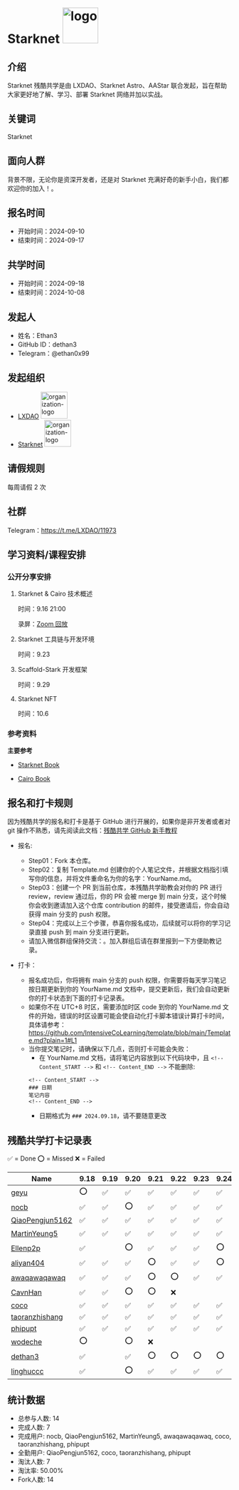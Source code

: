 # Starknet <img alt="logo" height="80px" width="80px" src="https://avatars.githubusercontent.com/u/167147327?s=200&v=4" />

## 介绍

Starknet 残酷共学是由 LXDAO、Starknet Astro、AAStar 联合发起，旨在帮助大家更好地了解、学习、部署 Starknet 网络并加以实战。

## 关键词

Starknet

## 面向人群

背景不限，无论你是资深开发者，还是对 Starknet 充满好奇的新手小白，我们都欢迎你的加入！。

## 报名时间

- 开始时间：2024-09-10
- 结束时间：2024-09-17

## 共学时间

- 开始时间：2024-09-18
- 结束时间：2024-10-08

## 发起人

- 姓名：Ethan3
- GitHub ID：dethan3
- Telegram：@ethan0x99

## 发起组织

- [LXDAO](https://lxdao.io/) <img alt="organization-logo" height="60px" width="60px" src="https://cdn.lxdao.io/bafkreiay6vxsvv3ksxr75lzzt3iqy3zja3o2epuxh47ivs24p2xs3awexm.png" />
- [Starknet](https://www.starknet.io/) <img alt="organization-logo" height="60px" width="60px" src="https://cdn.lxdao.io/377e795d-5bb0-4626-bf69-8ba3d44d454d.png" />

## 请假规则

每周请假 2 次

## 社群

Telegram：https://t.me/LXDAO/11973

## 学习资料/课程安排

### 公开分享安排

1. Starknet & Cairo 技术概述

   时间：9.16 21:00

   录屏：[Zoom 回放](https://us06web.zoom.us/rec/share/1rLhweXvdHmArUfcsbQQO81MTPvKoskKKWIpmOgGfHp2moA9EqZNhcLJHgR4zpBw.aD140GjC1XKaqYLV?startTime=1726490441000)

2. Starknet 工具链与开发环境

   时间：9.23

3. Scaffold-Stark 开发框架

   时间：9.29

4. Starknet NFT

   时间：10.6

### 参考资料

**主要参考**

- [Starknet Book](https://book.starknet.io/index.html)

- [Cairo Book](https://book.cairo-lang.org/)

## 报名和打卡规则

因为残酷共学的报名和打卡是基于 GitHub 进行开展的，如果你是非开发者或者对 git 操作不熟悉，请先阅读此文档：[残酷共学 GitHub 新手教程](https://www.notion.so/lxdao/GitHub-53fca5ba49bb40c69e4e40e69f58f416)

- 报名:

  - Step01：Fork 本仓库。
  - Step02：复制 Template.md 创建你的个人笔记文件，并根据文档指引填写你的信息，并将文件重命名为你的名字：YourName.md。
  - Step03：创建一个 PR 到当前仓库，本残酷共学助教会对你的 PR 进行 review，review 通过后，你的 PR 会被 merge 到 main 分支，这个时候你会收到邀请加入这个仓库 contribution 的邮件，接受邀请后，你会自动获得 main 分支的 push 权限。
  - Step04：完成以上三个步骤，恭喜你报名成功，后续就可以将你的学习记录直接 push 到 main 分支进行更新。
  - 请加入微信群组保持交流：。加入群组后请在群里报到一下方便助教记录。

- 打卡：
  - 报名成功后，你将拥有 main 分支的 push 权限，你需要将每天学习笔记按日期更新到你的 YourName.md 文档中，提交更新后，我们会自动更新你的打卡状态到下面的打卡记录表。
  - 如果你不在 UTC+8 时区，需要添加时区 code 到你的 YourName.md 文件的开始，错误的时区设置可能会使自动化打卡脚本错误计算打卡时间，具体请参考：https://github.com/IntensiveCoLearning/template/blob/main/Template.md?plain=1#L1
  - 当你提交笔记时，请确保以下几点，否则打卡可能会失败：
    - 在 YourName.md 文档，请将笔记内容放到以下代码块中，且 `<!-- Content_START -->` 和 `<!-- Content_END -->` 不能删除:
    ```
    <!-- Content_START -->
    ### 日期
    笔记内容
    <!-- Content_END -->
    ```
    - 日期格式为 `### 2024.09.18`，请不要随意更改

## 残酷共学打卡记录表

✅ = Done ⭕️ = Missed ❌ = Failed

<!-- START_COMMIT_TABLE -->
| Name | 9.18 | 9.19 | 9.20 | 9.21 | 9.22 | 9.23 | 9.24 | 9.25 | 9.26 | 9.27 | 9.28 | 9.29 | 9.30 | 10.01 | 10.02 | 10.03 | 10.04 | 10.05 | 10.06 | 10.07 | 10.08 |
| ------------- | ---- | ---- | ---- | ---- | ---- | ---- | ---- | ---- | ---- | ---- | ---- | ---- | ---- | ---- | ---- | ---- | ---- | ---- | ---- | ---- | ---- |
| [geyu](https://github.com/IntensiveCoLearning/starknet/blob/main/geyu.md) | ⭕️ | ✅ | ✅ | ✅ | ✅ | ✅ | ✅ | ⭕️ | ⭕️ | ✅ | ✅ | ✅ | ⭕️ | ⭕️ | ❌ | | | | | | |
| [nocb](https://github.com/IntensiveCoLearning/starknet/blob/main/nocb.md) | ✅ | ✅ | ⭕️ | ✅ | ✅ | ✅ | ✅ | ✅ | ✅ | ✅ | ✅ | ✅ | ✅ | ✅ | ⭕️ | ✅ | ⭕️ | ✅ | ✅ | ✅ | ✅ |
| [QiaoPengjun5162](https://github.com/IntensiveCoLearning/starknet/blob/main/QiaoPengjun5162.md) | ✅ | ✅ | ✅ | ✅ | ✅ | ✅ | ✅ | ✅ | ✅ | ✅ | ✅ | ✅ | ✅ | ✅ | ✅ | ✅ | ✅ | ✅ | ✅ | ✅ | ✅ |
| [MartinYeung5](https://github.com/IntensiveCoLearning/starknet/blob/main/MartinYeung5.md) | ✅ | ✅ | ✅ | ✅ | ✅ | ✅ | ✅ | ✅ | ✅ | ✅ | ✅ | ⭕️ | ✅ | ✅ | ✅ | ✅ | ✅ | ✅ | ⭕️ | ✅ | ✅ |
| [Ellenp2p](https://github.com/IntensiveCoLearning/starknet/blob/main/Ellenp2p.md) | ✅ |   | ⭕️ | ✅ | ✅ | ✅ | ⭕️ | ⭕️ | ❌ | | | | | | | | | | | | |
| [aliyan404](https://github.com/IntensiveCoLearning/starknet/blob/main/aliyan404.md) | ✅ | ✅ | ✅ | ⭕️ | ✅ | ✅ | ⭕️ | ⭕️ | ❌ | | | | | | | | | | | | |
| [awaqawaqawaq](https://github.com/IntensiveCoLearning/starknet/blob/main/awaqawaqawaq.md) | ✅ | ✅ | ✅ | ⭕️ | ⭕️ | ✅ | ✅ | ✅ | ✅ | ✅ | ⭕️ | ⭕️ | ✅ | ✅ | ✅ | ✅ | ✅ | ⭕️ | ⭕️ | ✅ | ✅ |
| [CavnHan](https://github.com/IntensiveCoLearning/starknet/blob/main/CavnHan.md) | ✅ | ✅ | ⭕️ | ⭕️ | ❌ | | | | | | | | | | | | | | | | |
| [coco](https://github.com/IntensiveCoLearning/starknet/blob/main/coco.md) | ✅ | ✅ | ✅ | ✅ | ✅ | ✅ | ✅ | ✅ | ✅ | ✅ | ✅ | ✅ | ✅ | ✅ | ✅ | ✅ | ✅ | ✅ | ✅ | ✅ | ✅ |
| [taoranzhishang](https://github.com/IntensiveCoLearning/starknet/blob/main/taoranzhishang.md) | ✅ | ✅ | ✅ | ✅ | ✅ | ✅ | ✅ | ✅ | ✅ | ✅ | ✅ | ✅ | ✅ | ✅ | ✅ | ✅ | ✅ | ✅ | ✅ | ✅ | ✅ |
| [phipupt](https://github.com/IntensiveCoLearning/starknet/blob/main/phipupt.md) | ✅ | ✅ | ✅ | ✅ | ✅ | ✅ | ✅ | ✅ | ✅ | ✅ | ✅ | ✅ | ✅ | ✅ | ✅ | ✅ | ✅ | ✅ | ✅ | ✅ | ✅ |
| [wodeche](https://github.com/IntensiveCoLearning/starknet/blob/main/wodeche.md) | ⭕️ |   | ⭕️ | ❌ | | | | | | | | | | | | | | | | | |
| [dethan3](https://github.com/IntensiveCoLearning/starknet/blob/main/dethan3.md) | ✅ |   | ✅ | ⭕️ | ⭕️ | ⭕️ | ⭕️ | ❌ | | | | | | | | | | | | | |
| [linghuccc](https://github.com/IntensiveCoLearning/starknet/blob/main/linghuccc.md) | ✅ |   | ⭕️ | ✅ | ✅ | ✅ | ✅ | ✅ | ✅ | ✅ | ⭕️ | ✅ | ⭕️ | ⭕️ | ❌ | | | | | | |
<!-- END_COMMIT_TABLE -->


































































































































































































































































































<!-- STATISTICALDATA_START -->
## 统计数据

- 总参与人数: 14
- 完成人数: 7
- 完成用户: nocb, QiaoPengjun5162, MartinYeung5, awaqawaqawaq, coco, taoranzhishang, phipupt
- 全勤用户: QiaoPengjun5162, coco, taoranzhishang, phipupt
- 淘汰人数: 7
- 淘汰率: 50.00%
- Fork人数: 14
<!-- STATISTICALDATA_END -->
